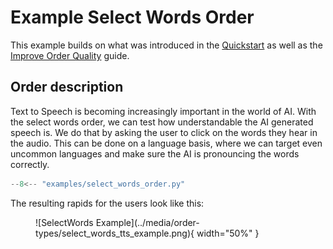 # Example Select Words Order

This example builds on what was introduced in the [Quickstart](/quickstart/) as well as the [Improve Order Quality](/improve_order_quality/) guide.

## Order description

Text to Speech is becoming increasingly important in the world of AI. With the select words order, we can test how understandable the AI generated speech is. We do that by asking the user to click on the words they hear in the audio. This can be done on a language basis, where we can target even uncommon languages and make sure the AI is pronouncing the words correctly.

```python
--8<-- "examples/select_words_order.py"
```

The resulting rapids for the users look like this:

<figure markdown="span">
![SelectWords Example](../media/order-types/select_words_tts_example.png){ width="50%" }
</figure>
